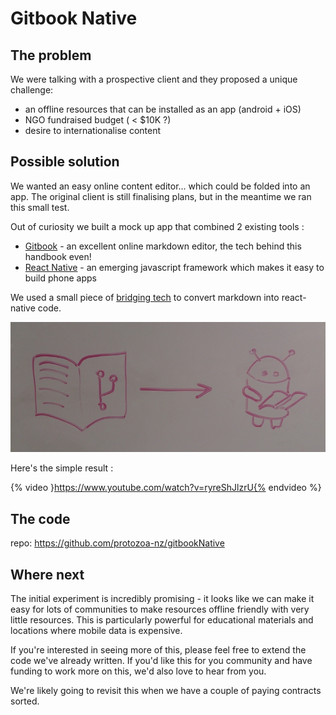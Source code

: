 # Gitbook Native

## The problem

We were talking with a prospective client and they proposed a unique challenge:
- an offline resources that can be installed as an app (android + iOS)
- NGO fundraised budget ( < $10K ?)
- desire to internationalise content


## Possible solution

We wanted an easy online content editor... which could be folded into an app.
The original client is still finalising plans, but in the meantime we ran this small test.

Out of curiosity we built a mock up app that combined 2 existing tools :
- [Gitbook](www.gitbook.com) - an excellent online markdown editor, the tech behind this handbook even!
- [React Native](www.reactnative.com) - an emerging javascript framework which makes it easy to build phone apps

We used a small piece of [bridging tech](https://www.npmjs.com/package/react-native-htmlview) to convert markdown into react-native code.

![](https://github.com/protozoa-nz/gitbookNative/raw/master/logo.png)

Here's the simple result : 

{% video }https://www.youtube.com/watch?v=ryreShJlzrU{% endvideo %}

## The code

repo: https://github.com/protozoa-nz/gitbookNative


## Where next

The initial experiment is incredibly promising - it looks like we can make it easy for lots of communities to make resources offline friendly with very little resources.
This is particularly powerful for educational materials and locations where mobile data is expensive.

If you're interested in seeing more of this, please feel free to extend the code we've already written. If you'd like this for you community and have funding to work more on this, we'd also love to hear from you.

We're likely going to revisit this when we have a couple of paying contracts sorted.
 
